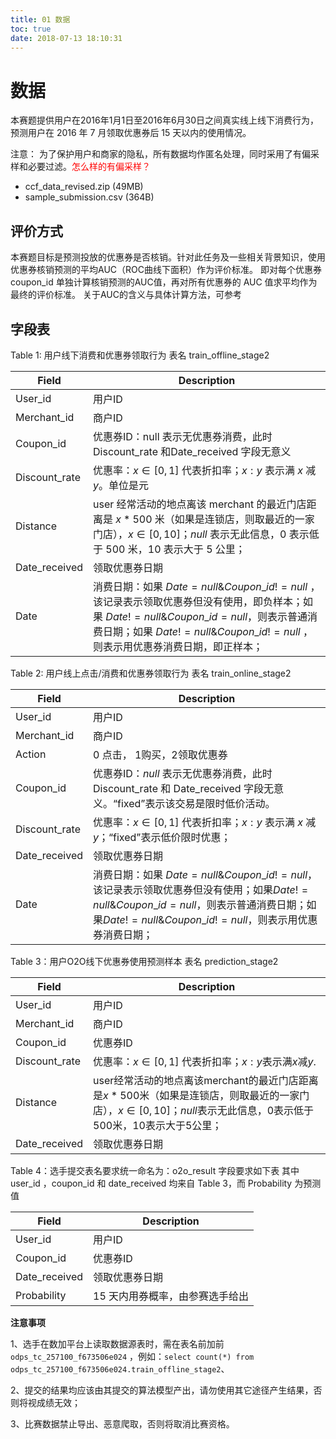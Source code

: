 ```yaml
---
title: 01 数据
toc: true
date: 2018-07-13 18:10:31
---
```

# 数据

​本赛题提供用户在2016年1月1日至2016年6月30日之间真实线上线下消费行为，预测用户在 2016 年 7 月领取优惠券后 15 天以内的使用情况。

注意： 为了保护用户和商家的隐私，所有数据均作匿名处理，同时采用了有偏采样和必要过滤。<span style="color:red;">怎么样的有偏采样？</span>

- ccf_data_revised.zip (49MB)
- sample_submission.csv (364B)

## 评价方式

​本赛题目标是预测投放的优惠券是否核销。针对此任务及一些相关背景知识，使用优惠券核销预测的平均AUC（ROC曲线下面积）作为评价标准。 即对每个优惠券 coupon_id 单独计算核销预测的AUC值，再对所有优惠券的 AUC 值求平均作为最终的评价标准。 关于AUC的含义与具体计算方法，可参考


## **字段表**

Table 1: 用户线下消费和优惠券领取行为 表名 train_offline_stage2

| **Field**     | **Description**                                              |
| ------------- | ------------------------------------------------------------ |
| User_id       | 用户ID                                                       |
| Merchant_id   | 商户ID                                                       |
| Coupon_id     | 优惠券ID：null 表示无优惠券消费，此时 Discount_rate 和Date_received 字段无意义 |
| Discount_rate | 优惠率：$x \in [0,1]$ 代表折扣率；$x:y$ 表示满 $x$ 减 $y$。单位是元       |
| Distance      | user 经常活动的地点离该 merchant 的最近门店距离是 $x*500$ 米（如果是连锁店，则取最近的一家门店），$x\in[0,10]$；$null$ 表示无此信息，$0$ 表示低于 $500$ 米，$10$ 表示大于 $5$ 公里； |
| Date_received | 领取优惠券日期                                               |
| Date          | 消费日期：如果 $Date=null \& Coupon\_id!=null$ ，该记录表示领取优惠券但没有使用，即负样本；如果 $Date!=null  \&  Coupon\_id = null$，则表示普通消费日期；如果 $Date!=null  \&  Coupon\_id != null$ ，则表示用优惠券消费日期，即正样本； |





Table 2: 用户线上点击/消费和优惠券领取行为 表名 train_online_stage2

| **Field**     | **Description**                                              |
| ------------- | ------------------------------------------------------------ |
| User_id       | 用户ID                                                       |
| Merchant_id   | 商户ID                                                       |
| Action        | 0 点击， 1购买，2领取优惠券                                  |
| Coupon_id     | 优惠券ID：$null$ 表示无优惠券消费，此时 Discount_rate 和 Date_received 字段无意义。“fixed”表示该交易是限时低价活动。 |
| Discount_rate | 优惠率：$x \in [0,1]$ 代表折扣率；$x:y$ 表示满 $x$ 减$y$；“fixed”表示低价限时优惠； |
| Date_received | 领取优惠券日期                                               |
| Date          | 消费日期：如果 $Date=null \& Coupon\_id != null$，该记录表示领取优惠券但没有使用；如果$Date!=null \& Coupon\_id = null$，则表示普通消费日期；如果$Date!=null \& Coupon\_id != null$，则表示用优惠券消费日期； |



Table 3：用户O2O线下优惠券使用预测样本 表名 prediction_stage2

| **Field**     | **Description**                                              |
| ------------- | ------------------------------------------------------------ |
| User_id       | 用户ID                                                       |
| Merchant_id   | 商户ID                                                       |
| Coupon_id     | 优惠券ID                                                     |
| Discount_rate | 优惠率：$x \in [0,1]$ 代表折扣率；$x:y$表示满$x$减$y$.                |
| Distance      | user经常活动的地点离该merchant的最近门店距离是$x*500$米（如果是连锁店，则取最近的一家门店），$x\in[0,10]$；$null$表示无此信息，$0$表示低于$500$米，$10$表示大于$5$公里； |
| Date_received | 领取优惠券日期                                               |



Table 4：选手提交表名要求统一命名为：o2o_result 字段要求如下表
其中 user_id ，coupon_id 和 date_received 均来自 Table 3，而 Probability 为预测值



| **Field**     | **Description**                |
| ------------- | ------------------------------ |
| User_id       | 用户ID                         |
| Coupon_id     | 优惠券ID                       |
| Date_received | 领取优惠券日期                 |
| Probability   | 15 天内用券概率，由参赛选手给出 |

**注意事项**

1、选手在数加平台上读取数据源表时，需在表名前加前 `odps_tc_257100_f673506e024` ，例如：`select count(*) from odps_tc_257100_f673506e024.train_offline_stage2`、

2、提交的结果均应该由其提交的算法模型产出，请勿使用其它途径产生结果，否则将视成绩无效；

3、比赛数据禁止导出、恶意爬取，否则将取消比赛资格。
